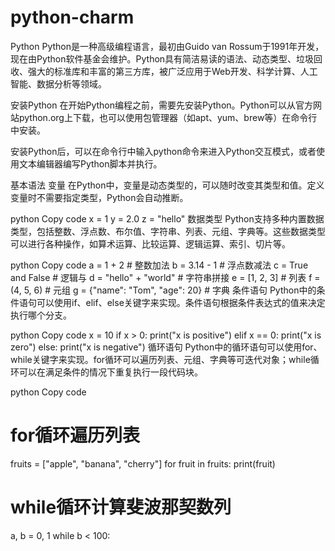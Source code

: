 # python-charm
Python
Python是一种高级编程语言，最初由Guido van Rossum于1991年开发，现在由Python软件基金会维护。Python具有简洁易读的语法、动态类型、垃圾回收、强大的标准库和丰富的第三方库，被广泛应用于Web开发、科学计算、人工智能、数据分析等领域。

安装Python
在开始Python编程之前，需要先安装Python。Python可以从官方网站python.org上下载，也可以使用包管理器（如apt、yum、brew等）在命令行中安装。

安装Python后，可以在命令行中输入python命令来进入Python交互模式，或者使用文本编辑器编写Python脚本并执行。

基本语法
变量
在Python中，变量是动态类型的，可以随时改变其类型和值。定义变量时不需要指定类型，Python会自动推断。

python
Copy code
x = 1
y = 2.0
z = "hello"
数据类型
Python支持多种内置数据类型，包括整数、浮点数、布尔值、字符串、列表、元组、字典等。这些数据类型可以进行各种操作，如算术运算、比较运算、逻辑运算、索引、切片等。

python
Copy code
a = 1 + 2     # 整数加法
b = 3.14 - 1  # 浮点数减法
c = True and False  # 逻辑与
d = "hello" + "world"  # 字符串拼接
e = [1, 2, 3]  # 列表
f = (4, 5, 6)  # 元组
g = {"name": "Tom", "age": 20}  # 字典
条件语句
Python中的条件语句可以使用if、elif、else关键字来实现。条件语句根据条件表达式的值来决定执行哪个分支。

python
Copy code
x = 10
if x > 0:
    print("x is positive")
elif x == 0:
    print("x is zero")
else:
    print("x is negative")
循环语句
Python中的循环语句可以使用for、while关键字来实现。for循环可以遍历列表、元组、字典等可迭代对象；while循环可以在满足条件的情况下重复执行一段代码块。

python
Copy code
# for循环遍历列表
fruits = ["apple", "banana", "cherry"]
for fruit in fruits:
    print(fruit)

# while循环计算斐波那契数列
a, b = 0, 1
while b < 100:
